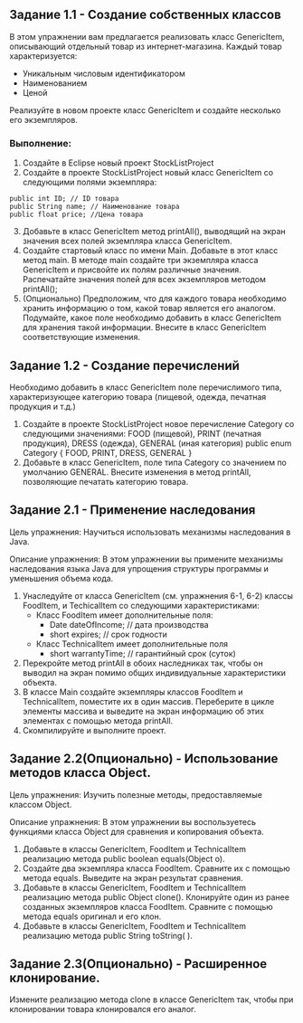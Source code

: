 ## Задание 1.1 - Создание собственных классов

В этом упражнении вам предлагается реализовать класс GenericItem,
описывающий отдельный товар из интернет-магазина. Каждый товар характеризуется:
- Уникальным числовым идентификатором
- Наименованием
- Ценой

Реализуйте в новом проекте класс GenericItem и создайте несколько его экземпляров.

### Выполнение: 
1. Создайте в Eclipse новый проект StockListProject
2. Создайте в проекте StockListProject новый класс GenericItem со следующими полями экземпляра:
```
public int ID; // ID товара
public String name; // Наименование товара
public float price; //Цена товара
```
3. Добавьте в класс GenericItem метод printAll(), выводящий на экран значения всех полей экземпляра класса GenericItem. 
4. Создайте стартовый класс по имени Main. Добавьте в этот класс метод main. В методе main создайте три экземпляра класса GenericItem и присвойте их полям различные значения. Распечатайте значения полей для всех экземпляров методом printAll();
5. (Опционально) Предположим, что для каждого товара необходимо хранить информацию о том, какой товар является его аналогом. Подумайте, какое поле необходимо добавить в класс GenericItem для хранения такой информации. Внесите в класс GenericItem соответствующие изменения.

## Задание 1.2 - Создание перечислений

Необходимо добавить в класс GenericItem поле перечислимого типа,
характеризующее категорию товара (пищевой, одежда, печатная продукция и т.д.)
1. Создайте в проекте StockListProject новое перечисление Category со следующими значениями: FOOD (пищевой), PRINT (печатная продукция), DRESS (одежда), GENERAL (иная категория) public enum Category { FOOD, PRINT, DRESS, GENERAL }
2. Добавьте в класс GenericItem, поле типа Category со значением по умолчанию GENERAL. Внесите изменения в метод printAll, позволяющие печатать категорию товара.

## Задание 2.1 - Применение наследования

Цель упражнения: Научиться использовать механизмы наследования в Java.

Описание упражнения: В этом упражнении вы примените механизмы наследования языка Java для упрощения структуры программы и уменьшения объема кода.
1. Унаследуйте от класса GenericItem (см. упражнения 6-1, 6-2) классы FoodItem, и TechicalItem со следующими характеристиками:
    - Класс FoodItem имеет дополнительные поля:
        - Date dateOfIncome; // дата производства
        - short expires; // срок годности
    - Класс TechnicalItem имеет дополнительные поля
        - short warrantyTime; // гарантийный срок (суток)
2. Перекройте метод printAll в обоих наследниках так, чтобы он выводил на экран помимо общих
индивидуальные характеристики объекта.
3. В классе Main создайте экземпляры классов FoodItem и TechnicalItem, поместите их в один массив. Переберите в цикле элементы массива и выведите на экран информацию об этих элементах с помощью метода printAll.
4. Скомпилируйте и выполните проект.

## Задание 2.2(Опционально) - Использование методов класса Object.

Цель упражнения: Изучить полезные методы, предоставляемые классом Object.

Описание упражнения: В этом упражнении вы воспользуетесь функциями класса Object для сравнения и копирования объекта.
1. Добавьте в классы GenericItem, FoodItem и TechnicalItem реализацию метода
public boolean equals(Object o).
2. Создайте два экземпляра класса FoodItem. Сравните их с помощью метода equals. Выведите на экран результат сравнения.
3. Добавьте в классы GenericItem, FoodItem и TechnicalItem реализацию метода
public Object clone(). Клонируйте один из ранее созданных экземпляров класса
FoodItem. Сравните с помощью метода equals оригинал и его клон.
4. Добавьте в классы GenericItem, FoodItem и TechnicalItem реализацию метода
public String toString( ).

## Задание 2.3(Опционально) - Расширенное клонирование.
Измените реализацию метода clone в классе GenericItem так, чтобы при клонировании товара клонировался его аналог.
